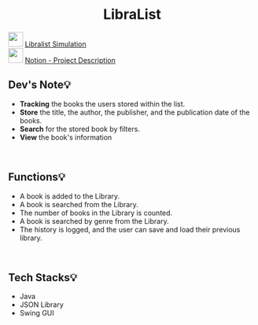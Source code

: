 # <div align="center"> LibraList</div>
<img src="https://upload.wikimedia.org/wikipedia/commons/e/ef/Youtube_logo.png" width="30"/> [Libralist Simulation](https://youtu.be/VCXZdFzqKzM?si=U7zVQvLJ4phau2Mc) <br/>
<img src="https://upload.wikimedia.org/wikipedia/commons/thumb/e/e9/Notion-logo.svg/1024px-Notion-logo.svg.png" width="30"/> [Notion - Project Description](https://noon-bull-22f.notion.site/Libralist-5751953459704e21be0c639efad00ee1?pvs=4)

## Dev's Note💡

- **Tracking** the books the users stored within the list.
- **Store** the title, the author, the publisher, and the publication date of the books.
- **Search** for the stored book by filters.
- **View** the book's information

<br />

## Functions💡

- A book is added to the Library.
- A book is searched from the Library.
- The number of books in the Library is counted.
- A book is searched by genre from the Library.
- The history is logged, and the user can save and load their previous library.

<br />

## Tech Stacks💡

- Java
- JSON Library
- Swing GUI

<br />












<!--
## List your books and search it !!

>### What will the application do?
>- **Tracking** the books the users stored within the list.
>- **Store** the title, the author, the publisher, and the publication date of the books.
>- **Search** for the stored book by filters.
>- **View** the book's information.

>### Who will use it?
>- The user that want efficient manager of readings that the user has read.

>### Why is this project of interest to you?
>- I have a lot of books in my shelf, but when I want to find the books, I cannot easily remember the title of the book.
>- Sometimes, I remember only the publication date or the author of the books, but not the title.
>- So, I want to search the book's information that I want with filter by genre, or the author's name.

---
## User Stories

>- *As a user*, I want to be able to add my books' information.
>- *As a user*, I want to be able to view stored book list.
>- *As a user*, I want to be able to search the books' title with other information.
>- *As a user*, I want to be able to see the number of books.
>- *As a user*, I want to be able to see the books by genre filter.
>- *As a user*, I want to be able to save my to-do list to file (if I so choose)
>- *As a user*, I want to be able to be able to load my to-do list from file (if I so choose)

---
## Instructions for Grader
- You can generate the first required action (add a book) related to the user story "adding multiple Xs to a Y" 
by filling the 'title', 'author', 'publisher', 'publication date', and 'genre' text fields and pressing the 'Add' 
button.
- You can generate the second required action (search a book) related to the user story "adding multiple Xs to a Y"
by filling at least one of text fields and pressing 'Search' button.
- You can locate my visual component by backgrounds of each panel.
- You can save the state of my application by clicking the 'Save Your Library' button in main page.
- You can reload the state of my application by clicking the 'Load Your Library' button in main page.

---
## Phase 4: Task 2
>- A book is added to the Library.
>- A book is searched from the Library.
>- The number of books in the Library is counted.
>- A book is searched by genre from the Library.
---
## Phase 4: Task 3
For now, when the book is added, the program produces a message that the book is added, and user can check
that the library is updated when user select the 'Display BookList' button. Observer objects receive the notification and automatically update the screen to immediately show the book added by the user.
So, it is following the Observer pattern. If I had more time, I would apply Singleton pattern and Refactoring to my GUI.
For now, JsonReader and JsonWriter can have several instances, however, with singleton pattern, I can make that the JsonReader
and JsonWriter classes share a single instance. This prevents unnecessary instance creation and save memory.
Moreover, it reduces dependencies between classes and improves maintainability.

By refactoring, I would divide the GUI class by the functionalities, such as AddBookUI, DisplayBookUI, SearchBookUI. 
For now, my GUI class is too long, and not following 'Single Responsibility Principle,' so I can improve the cohesion
and make each class function for single responsibility. Also, I can extract the duplicated code inside the methods, 
ane make it as new method that would be implemented.
-->
